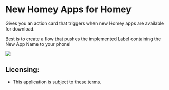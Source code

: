 # New Homey Apps for Homey
Gives you an action card that triggers when new Homey apps are available for download.

Best is to create a flow that pushes the implemented Label containing the New App Name to your phone!

[![](https://www.paypalobjects.com/en_US/i/btn/btn_donate_LG.gif)](https://www.paypal.me/squaretronics)

## Licensing:
* This application is subject to [these terms](https://raw.githubusercontent.com/squaretronics/com.squaretronics.newhomeyapps/master/LICENCE).
